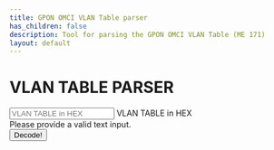 ```yaml
---
title: GPON OMCI VLAN Table parser
has_children: false
description: Tool for parsing the GPON OMCI VLAN Table (ME 171)
layout: default
---
```


<h1>VLAN TABLE PARSER</h1>
<form id="vlan-table-parser" novalidate>
    <div class="form-floating mb-3">
        <input type="text" class="form-control" placeholder="VLAN TABLE in HEX" name="vlan-table-hex" id="vlan-table-hex" required>
        <label for="vlan-table-hex">VLAN TABLE in HEX</label>
        <div class="invalid-feedback">
            Please provide a valid text input.
        </div>
    </div>
    <div class="mb-3">
        <input type="submit" class="btn btn-primary" value="Decode!">
    </div>
    <div class="form-floating mb-3" id="to-place-table"></div>
</form>

<script type="text/javascript" src="/assets/js/omci-vlan.js"></script>
<script>          
    function fillVlanTable(table, vlanTableRule) {
        const tableNames = ["Filter outer priority",
                            "Filter outer VID",
                            "Filter outer TPID",
                            "Filter inner priority",
                            "Filter inner VID",
                            "Filter inner TPID",
                            "Filter ether type",
                            "Treatment tags to remove",
                            "Treatment outer priority",
                            "Treatment outer VID",
                            "Treatment outer TPID",
                            "Treatment inner priority",
                            "Treatment inner VID",
                            "Treatment inner TPID"];

    
        for (var j = 0; j < 14; j++) {
            var row = table.insertRow(j);
            var cell1 = row.insertCell(0);
            var cell2 = row.insertCell(1);
            
            cell1.innerHTML = tableNames[j];
            cell2.innerHTML = vlanTableRule[j];
        }
    }
    
    function makeVlanTables(formToPlaceTable, vlanTable) {
        for (const vlanRule of vlanTable) {
            var div = document.createElement('div');
            div.classList = "table-wrapper";
            var table = document.createElement('table');
            div.appendChild(table);
            fillVlanTable(table, vlanRule);
            formToPlaceTable.appendChild(div);
        }
    }
            
    var vlanTableForm = document.getElementById('vlan-table-parser');
    vlanTableForm.addEventListener('submit',(event) => {
        if (!vlanTableForm.checkValidity()) {
            event.preventDefault();
            [...vlanTableForm.elements].map(e => e.parentNode).forEach(e => e.classList.toggle('was-validated', true));
        } else {
            event.preventDefault();
            [...vlanTableForm.elements].map(e => e.parentNode).forEach(e => e.classList.toggle('was-validated', false));
            var fomrdata = new FormData(vlanTableForm);
            const hexString = fomrdata.get('vlan-table-hex');
            const vlanTable = vlanTableParse(hexString);
            const formToPlaceTable = document.getElementById('to-place-table');
            formToPlaceTable.innerHTML = '';
            makeVlanTables(formToPlaceTable, vlanTable);
        }
    });
</script>
